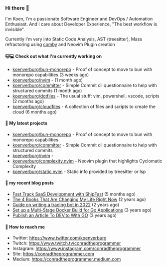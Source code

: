 ### Hi there 👋

I'm Koen, I'm a passionate Software Engineer and DevOps / Automation Enthusiast. And I care about Developer Experience, "The best workflow is invisible".

Currently I'm very into Static Code Analysis, AST (treesitter), Mass refractoring using [comby](https://comby.dev) and Neovim Plugin creation

#### 🐱💻  Check out what I'm currently working on

- [koenverburg/bun-monorepo](https://github.com/koenverburg/bun-monorepo) - Proof of concept to move to bun with monorepo capabilities (3 weeks ago)
- [koenverburg/nvim](https://github.com/koenverburg/nvim) -  (1 month ago)
- [koenverburg/committer](https://github.com/koenverburg/committer) - Simple Commit cli questionnaire to help with structured commits (1 month ago)
- [koenverburg/dotfiles](https://github.com/koenverburg/dotfiles) - The usual stuff: vim, powershell, vscode, scripts (2 months ago)
- [koenverburg/cloudfiles](https://github.com/koenverburg/cloudfiles) - A collection of files and scripts to create the cloud (6 months ago)

#### 👀 My latest projects

- [koenverburg/bun-monorepo](https://github.com/koenverburg/bun-monorepo) - Proof of concept to move to bun with monorepo capabilities
- [koenverburg/committer](https://github.com/koenverburg/committer) - Simple Commit cli questionnaire to help with structured commits
- [koenverburg/nvim](https://github.com/koenverburg/nvim) - 
- [koenverburg/complexity.nvim](https://github.com/koenverburg/complexity.nvim) - Neovim plugin that highlights Cyclomatic Complexity
- [koenverburg/static.nvim](https://github.com/koenverburg/static.nvim) - Static info provided by treesitter or lsp

#### 📜 my recent blog posts

- [Fast Track SaaS Development with ShipFast](https://conradtheprogrammer.medium.com/unlocking-the-potential-of-shipfast-time-saving-benefits-for-your-saas-product-f617d16f68ed?source=rss-405b29f48feb------2) (5 months ago)
- [The 4 Books That Are Changing My Life Right Now](https://conradtheprogrammer.medium.com/the-4-books-that-are-changing-my-life-right-now-af4e6a793678?source=rss-405b29f48feb------2) (2 years ago)
- [Guide on writing a trading bot in 2022](https://conradtheprogrammer.medium.com/guide-on-writing-a-trading-bot-in-2022-56051df4e0ef?source=rss-405b29f48feb------2) (2 years ago)
- [Set up a Multi-Stage Docker Build for Go Applications](https://medium.com/codex/set-up-a-multi-stage-docker-build-for-go-applications-a37113791b4f?source=rss-405b29f48feb------2) (3 years ago)
- [Publish an Article To DEV.to With GO](https://conradtheprogrammer.medium.com/publish-an-article-to-dev-to-with-go-48f5f8a64aa6?source=rss-405b29f48feb------2) (3 years ago)

#### 📨 How to reach me

- Twitter: https://www.twitter.com/koenverburg
- Twitch: https://www.twitch.tv/conradtheprogrammer
- Instagram: https://www.instagram.com/conradtheprogrammer
- Site: https://conradtheprogrammer.com
- Medium: https://conradtheprogrammer.medium.com
